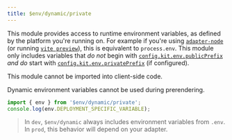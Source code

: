 ```yaml
---
title: $env/dynamic/private
---
```


This module provides access to runtime environment variables, as defined by the platform you're running on. For example if you're using [`adapter-node`](https://github.com/sveltejs/kit/tree/main/packages/adapter-node) (or running [`vite preview`](https://kit.svelte.dev/docs/cli)), this is equivalent to `process.env`. This module only includes variables that _do not_ begin with [`config.kit.env.publicPrefix`](https://kit.svelte.dev/docs/configuration#env) _and do_ start with [`config.kit.env.privatePrefix`](https://kit.svelte.dev/docs/configuration#env) (if configured).

This module cannot be imported into client-side code.

Dynamic environment variables cannot be used during prerendering.

```ts
import { env } from '$env/dynamic/private';
console.log(env.DEPLOYMENT_SPECIFIC_VARIABLE);
```

> In `dev`, `$env/dynamic` always includes environment variables from `.env`. In `prod`, this behavior will depend on your adapter.



